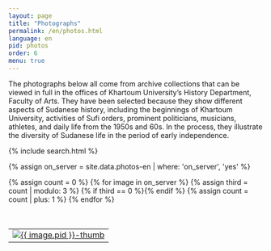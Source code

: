 ```yaml
---
layout: page
title: "Photographs"
permalink: /en/photos.html
language: en
pid: photos
order: 6
menu: true
---
```

The photographs below all come from archive collections that can be viewed in full in the offices of Khartoum University’s History Department, Faculty of Arts. They have been selected because they show different aspects of Sudanese history, including the beginnings of Khartoum University, activities of Sufi orders, prominent politicians, musicians, athletes, and daily life from the 1950s and 60s. In the process, they illustrate the diversity of Sudanese life in the period of early independence.

{% include search.html %}

{% assign on_server = site.data.photos-en | where: 'on_server', 'yes' %}
<table class="photo-grid" style="margin-top:50px;">
  {% assign count = 0 %}
  <tr>
    {% for image in on_server %}
      {% assign third = count | modulo: 3 %}
      {% if third == 0 %}</tr><tr>{% endif %}
      <td>
        <a href="{{ site.baseurl }}/photopages/en/{{ image.pid }}.html">
          <img src="http://sudanphoto.uofk.edu/thumbnails/{{ image.pid }}-thumb.jpg" alt="{{ image.pid }}-thumb"/>
        </a>
      </td>
      {% assign count = count | plus: 1 %}
    {% endfor %}
  </tr>
</table>


<!-- {% assign meta_only = site.data.photos-en | where: 'on_server', 'no' %}
## Metadata only: {{ meta_only.size }}

{% for image in meta_only %}<a href="{{ site.baseurl }}/photopages/en/{{ image.pid }}.html">{{ image.pid }}</a>{% unless forloop.last %}, {% endunless %}{% endfor %} -->
